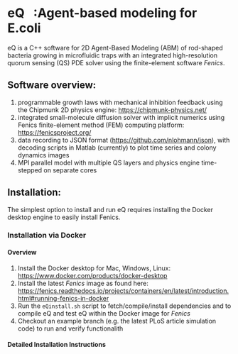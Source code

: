 # eQ     &nbsp;  :Agent-based modeling for E.coli

  
eQ is a C++ software for 2D Agent-Based Modeling (ABM) of rod-shaped bacteria growing in microfluidic traps with an integrated 
high-resolution quorum sensing (QS) PDE solver using the finite-element software _Fenics_.

## Software overview:

1. programmable growth laws with mechanical inhibition feedback using the Chipmunk 2D physics engine: https://chipmunk-physics.net/
2. integrated small-molecule diffusion solver with implicit numerics using Fenics finite-element method (FEM) computing platform: https://fenicsproject.org/
3. data recording to JSON format (https://github.com/nlohmann/json), 
    with decoding scripts in Matlab (currently) to plot time series and colony dynamics images
4. MPI parallel model with multiple QS layers and physics engine time-stepped on separate cores
    
## Installation:

The simplest option to install and run eQ requires installing the Docker desktop engine to easily install Fenics.

### Installation via Docker

#### Overview

1. Install the Docker desktop for Mac, Windows, Linux:  https://www.docker.com/products/docker-desktop
2. Install the latest _Fenics_ image as found here: https://fenics.readthedocs.io/projects/containers/en/latest/introduction.html#running-fenics-in-docker
3. Run the ```eQinstall.sh``` script to fetch/compile/install dependencies and to compile eQ and test eQ within the Docker image for _Fenics_
4. Checkout an example branch (e.g. the latest PLoS article simulation code) to run and verify functionalith

#### Detailed Installation Instructions

